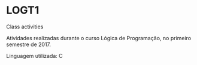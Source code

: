 # LOGT1
Class activities

Atividades realizadas durante o curso Lógica de Programação, no primeiro semestre de 2017.

Linguagem utilizada: C
